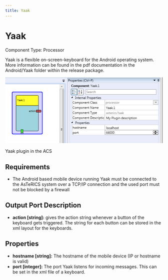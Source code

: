 ```yaml
---
title: Yaak
---
```


# Yaak

Component Type: Processor

Yaak is a flexible on-screen-keyboard for the Android operating system. More information can be found in the pdf documentation in the Android/Yaak folder within the release package.

![Yaak plugin in the ACS](img/yaak.png "Yaak plugin in the ACS")

Yaak plugin in the ACS

## Requirements

*   The Android based mobile device running Yaak must be connected to the AsTeRICS system over a TCP/IP connection and the used port must not be blocked by a firewall

## Output Port Description

*   **action \[string\]:** gives the action string whenever a button of the keyboard gets triggered. The string for each button can be stored in the xml layout for the keyboards.

## Properties

*   **hostname \[string\]:** The hostname of the mobile device (IP or hostname is valid)
*   **port \[integer\]:** The port Yaak listens for incoming messages. This can be set in the xml file of a keyboard.
